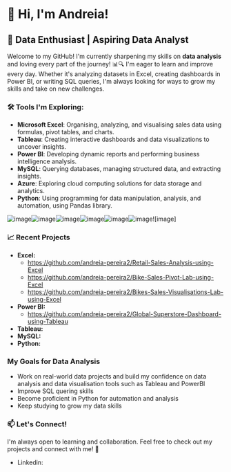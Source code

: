 # 👋 Hi, I'm Andreia!

## 🚀 Data Enthusiast | Aspiring Data Analyst

Welcome to my GitHub! I'm currently sharpening my skills on **data analysis** and loving every part of the journey! 📊🔍 
I'm eager to learn and improve every day. Whether it's analyzing datasets in Excel, creating dashboards in Power BI, or writing SQL queries, I'm always looking for ways to grow my skills and take on new challenges.  

### 🛠️ Tools I'm Exploring:
- **Microsoft Excel**: Organising, analyzing, and visualising sales data using formulas, pivot tables, and charts.
- **Tableau**: Creating interactive dashboards and data visualizations to uncover insights.
- **Power BI**: Developing dynamic reports and performing business intelligence analysis.
- **MySQL**: Querying databases, managing structured data, and extracting insights.
- **Azure**: Exploring cloud computing solutions for data storage and analytics.
- **Python**: Using programming for data manipulation, analysis, and automation, using Pandas library.

![image](https://github.com/user-attachments/assets/c78b88d5-0042-4cec-917e-ec3ffd29334d)![image](https://github.com/user-attachments/assets/693e1474-4274-44c8-93c8-595103988a38)![image](https://github.com/user-attachments/assets/5bd70f95-3334-4a48-b9c2-43eb7a50ec64)![image](https://github.com/user-attachments/assets/4f80e089-94e9-43a3-997d-524ae2456b32)![image](https://github.com/user-attachments/assets/d6e4f4cb-d363-45eb-ba0c-38e6e82632e8)![image](https://github.com/user-attachments/assets/fb37b49f-2fa9-4bca-a5be-304258510576)![image]

### 📈 Recent Projects
- **Excel:** 
    - https://github.com/andreia-pereira2/Retail-Sales-Analysis-using-Excel
    - https://github.com/andreia-pereira2/Bike-Sales-Pivot-Lab-using-Excel
    - https://github.com/andreia-pereira2/Bikes-Sales-Visualisations-Lab-using-Excel
- **Power BI:** 
    - https://github.com/andreia-pereira2/Global-Superstore-Dashboard-using-Tableau
- **Tableau:** 
- **MySQL:**  
- **Python:**

### My Goals for Data Analysis
- Work on real-world data projects and build my confidence on data analysis and data visualisation tools such as Tableau and PowerBI
- Improve SQL quering skills
- Become proficient in Python for automation and analysis
- Keep studying to grow my data skills

### 📫 Let's Connect!
I'm always open to learning and collaboration. Feel free to check out my projects and connect with me! 🚀
- Linkedin: 

